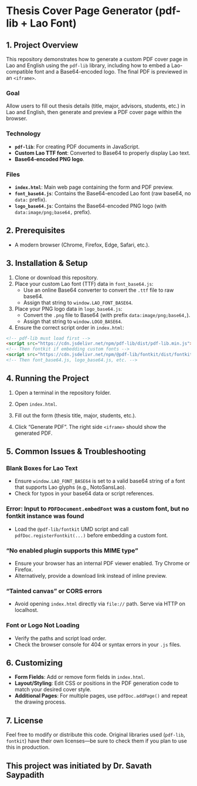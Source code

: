 # Thesis Cover Page Generator (pdf-lib + Lao Font)

## 1. Project Overview
This repository demonstrates how to generate a custom PDF cover page in Lao and English using the `pdf-lib` library, including how to embed a Lao-compatible font and a Base64-encoded logo. The final PDF is previewed in an `<iframe>`.

### Goal
Allow users to fill out thesis details (title, major, advisors, students, etc.) in Lao and English, then generate and preview a PDF cover page within the browser.

### Technology
- **`pdf-lib`**: For creating PDF documents in JavaScript.
- **Custom Lao TTF font**: Converted to Base64 to properly display Lao text.
- **Base64-encoded PNG logo**.

### Files
- **`index.html`**: Main web page containing the form and PDF preview.
- **`font_base64.js`**: Contains the Base64-encoded Lao font (raw base64, no `data:` prefix).
- **`logo_base64.js`**: Contains the Base64-encoded PNG logo (with `data:image/png;base64,` prefix).

## 2. Prerequisites
- A modern browser (Chrome, Firefox, Edge, Safari, etc.).


## 3. Installation & Setup
1. Clone or download this repository.
2. Place your custom Lao font (TTF) data in `font_base64.js`:
   - Use an online Base64 converter to convert the `.ttf` file to raw base64.
   - Assign that string to `window.LAO_FONT_BASE64`.
3. Place your PNG logo data in `logo_base64.js`:
   - Convert the `.png` file to Base64 (with prefix `data:image/png;base64,`).
   - Assign that string to `window.LOGO_BASE64`.
4. Ensure the correct script order in `index.html`:

```html
<!-- pdf-lib must load first -->
<script src="https://cdn.jsdelivr.net/npm/pdf-lib/dist/pdf-lib.min.js"></script>
<!-- Then fontkit if embedding custom fonts -->
<script src="https://cdn.jsdelivr.net/npm/@pdf-lib/fontkit/dist/fontkit.umd.js"></script>
<!-- Then font_base64.js, logo_base64.js, etc. -->
```

## 4. Running the Project
1. Open a terminal in the repository folder.

2. Open `index.html`.
3. Fill out the form (thesis title, major, students, etc.).
4. Click “Generate PDF”. The right side `<iframe>` should show the generated PDF.

## 5. Common Issues & Troubleshooting
### Blank Boxes for Lao Text
- Ensure `window.LAO_FONT_BASE64` is set to a valid base64 string of a font that supports Lao glyphs (e.g., NotoSansLao).
- Check for typos in your base64 data or script references.

### Error: Input to `PDFDocument.embedFont` was a custom font, but no fontkit instance was found
- Load the `@pdf-lib/fontkit` UMD script and call `pdfDoc.registerFontkit(...)` before embedding a custom font.

### “No enabled plugin supports this MIME type”
- Ensure your browser has an internal PDF viewer enabled. Try Chrome or Firefox.
- Alternatively, provide a download link instead of inline preview.

### “Tainted canvas” or CORS errors
- Avoid opening `index.html` directly via `file://` path. Serve via HTTP on localhost.

### Font or Logo Not Loading
- Verify the paths and script load order.
- Check the browser console for 404 or syntax errors in your `.js` files.

## 6. Customizing
- **Form Fields**: Add or remove form fields in `index.html`.
- **Layout/Styling**: Edit CSS or positions in the PDF generation code to match your desired cover style.
- **Additional Pages**: For multiple pages, use `pdfDoc.addPage()` and repeat the drawing process.

## 7. License
Feel free to modify or distribute this code. Original libraries used (`pdf-lib`, `fontkit`) have their own licenses—be sure to check them if you plan to use this in production.


## This project was initiated by Dr. Savath Saypadith